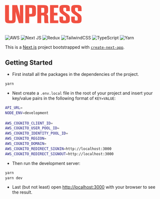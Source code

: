 <img src="./public/logo.svg" alt="UnPress logo" align="center">

#

![AWS](https://img.shields.io/badge/AWS-%23FF9900.svg?style=for-the-badge&logo=amazon-a)
![Next JS](https://img.shields.io/badge/Next-black?style=for-the-badge&logo=next.js&logoColor=white)
![Redux](https://img.shields.io/badge/redux-%23593d88.svg?style=for-the-badge&logo=redux&logoColor=white)
![TailwindCSS](https://img.shields.io/badge/tailwindcss-%2338B2AC.svg?style=for-the-badge&logo=tailwind-css&logoColor=white)
![TypeScript](https://img.shields.io/badge/typescript-%23007ACC.svg?style=for-the-badge&logo=typescript&logoColor=white)
![Yarn](https://img.shields.io/badge/yarn-%232C8EBB.svg?style=for-the-badge&logo=yarn&logoColor=white)

This is a [Next.js](https://nextjs.org/) project bootstrapped with [`create-next-app`](https://github.com/vercel/next.js/tree/canary/packages/create-next-app).

## Getting Started

- First install all the packages in the dependencies of the project.

```bash
yarn
```

- Next create a `.env.local` file in the root of your project and insert your key/value pairs in the following format of `KEY=VALUE`:

```bash
API_URL=
NODE_ENV=development

AWS_COGNITO_CLIENT_ID=
AWS_COGNITO_USER_POOL_ID=
AWS_COGNITO_IDENTITY_POOL_ID=
AWS_COGNITO_REGION=
AWS_COGNITO_DOMAIN=
AWS_COGNITO_REDIRECT_SIGNIN=http://localhost:3000
AWS_COGNITO_REDIRECT_SIGNOUT=http://localhost:3000
```

- Then run the development server:

```bash
yarn
yarn dev
```

- Last (but not least) open [http://localhost:3000](http://localhost:3000) with your browser to see the result.
